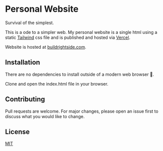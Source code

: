 # Personal Website

Survival of the simplest. 

This is a ode to a simpler web. My personal website is a single html using a static [Tailwind](https://tailwindcss.com) css file and is published and hosted via
[Vercel](https://vercel.com).

Website is hosted at [buildrightside.com](https://buildrightside.com).

## Installation

There are no dependencies to install outside of a modern web browser 🤯.

Clone and open the index.html file in your browser. 

## Contributing

Pull requests are welcome. For major changes, please open an issue first to discuss what you would like to change.

## License
[MIT](https://choosealicense.com/licenses/mit/)